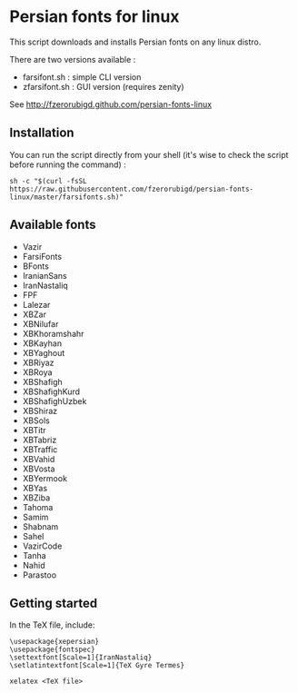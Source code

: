 Persian fonts for linux
=======================

This script downloads and installs Persian fonts on any linux distro.

There are two versions available :

   - farsifont.sh : simple CLI version
   - zfarsifont.sh : GUI version (requires zenity)

See http://fzerorubigd.github.com/persian-fonts-linux

## Installation 

You can run the script directly from your shell (it's wise to check the script before running the command) :

```shell
sh -c "$(curl -fsSL https://raw.githubusercontent.com/fzerorubigd/persian-fonts-linux/master/farsifonts.sh)"
```

## Available fonts

- Vazir
- FarsiFonts
- BFonts
- IranianSans
- IranNastaliq
- FPF
- Lalezar
- XBZar
- XBNilufar
- XBKhoramshahr
- XBKayhan
- XBYaghout
- XBRiyaz
- XBRoya
- XBShafigh
- XBShafighKurd
- XBShafighUzbek
- XBShiraz
- XBSols
- XBTitr
- XBTabriz
- XBTraffic
- XBVahid
- XBVosta
- XBYermook
- XBYas
- XBZiba
- Tahoma
- Samim
- Shabnam
- Sahel
- VazirCode
- Tanha
- Nahid
- Parastoo

## Getting started

In the TeX file, include:

```
\usepackage{xepersian}
\usepackage{fontspec}
\settextfont[Scale=1]{IranNastaliq}
\setlatintextfont[Scale=1]{TeX Gyre Termes}
```

```
xelatex <TeX file>
```
